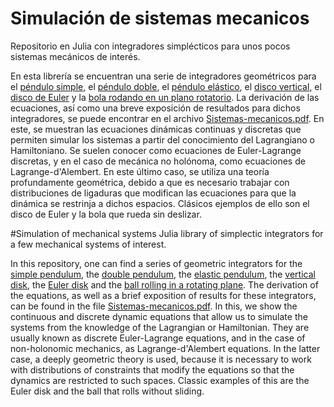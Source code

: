 # Simulación de sistemas mecanicos
Repositorio en Julia con integradores simplécticos para unos pocos sistemas mecánicos de interés.

En esta librería se encuentran una serie de integradores geométricos para el [péndulo simple](https://github.com/jtt98/Sistemas-mecanicos/blob/main/pendulum.jl), el [péndulo doble](https://github.com/jtt98/Sistemas-mecanicos/blob/main/pendulum_double.jl), el [péndulo elástico](https://github.com/jtt98/Sistemas-mecanicos/blob/main/pendulum_elastic.jl), el [disco vertical](https://github.com/jtt98/Sistemas-mecanicos/blob/main/disk_vertical.jl), el [disco de Euler](https://github.com/jtt98/Sistemas-mecanicos/blob/main/disk.jl) y la [bola rodando en un plano rotatorio](https://github.com/jtt98/Sistemas-mecanicos/blob/main/ball_rotatingplane.jl). La derivación de las ecuaciones, así como una breve exposición de resultados para dichos integradores, se puede encontrar en el archivo [Sistemas-mecanicos.pdf](https://github.com/jtt98/Sistemas-mecanicos/blob/main/Sistemas-mecanicos.pdf). En este, se muestran las ecuaciones dinámicas continuas y discretas que permiten simular los sistemas a partir del conocimiento del Lagrangiano o Hamiltoniano. Se suelen conocer como ecuaciones de Euler-Lagrange discretas, y en el caso de mecánica no holónoma, como ecuaciones de Lagrange-d'Alembert. En este último caso, se utiliza una teoría profundamente geométrica, debido a que es necesario trabajar con distribuciones de ligaduras que modifican las ecuaciones para que la dinámica se restrinja a dichos espacios. Clásicos ejemplos de ello son el disco de Euler y la bola que rueda sin deslizar.

#Simulation of mechanical systems
Julia library of simplectic integrators for a few mechanical systems of interest.

In this repository, one can find a series of geometric integrators for the [simple pendulum](https://github.com/jtt98/Sistemas-mecanicos/blob/main/pendulum.jl), the [double pendulum](https://github.com/jtt98/Sistemas-mecanicos/blob/main/pendulum_double.jl), the [elastic pendulum](https://github.com/jtt98/Sistemas-mecanicos/blob/main/pendulum_elastic.jl), the [vertical disk](https://github.com/jtt98/Sistemas-mecanicos/blob/main/disk_vertical.jl), the [Euler disk](https://github.com/jtt98/Sistemas-mecanicos/blob/main/disk.jl) and the [ball rolling in a rotating plane](https://github.com/jtt98/Sistemas-mecanicos/blob/main/ball_rotatingplane.jl). The derivation of the equations, as well as a brief exposition of results for these integrators, can be found in the file [Sistemas-mecanicos.pdf](https://github.com/jtt98/Sistemas-mecanicos/blob/main/Sistemas-mecanicos.pdf). In this, we show the continuous and discrete dynamic equations that allow us to simulate the systems from the knowledge of the Lagrangian or Hamiltonian. They are usually known as discrete Euler-Lagrange equations, and in the case of non-holonomic mechanics, as Lagrange-d'Alembert equations. In the latter case, a deeply geometric theory is used, because it is necessary to work with distributions of constraints that modify the equations so that the dynamics are restricted to such spaces. Classic examples of this are the Euler disk and the ball that rolls without sliding.
